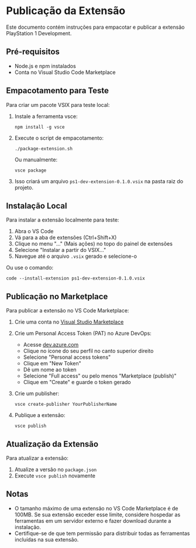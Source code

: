 # Publicação da Extensão

Este documento contém instruções para empacotar e publicar a extensão PlayStation 1 Development.

## Pré-requisitos

- Node.js e npm instalados
- Conta no Visual Studio Code Marketplace

## Empacotamento para Teste

Para criar um pacote VSIX para teste local:

1. Instale a ferramenta vsce:
   ```
   npm install -g vsce
   ```

2. Execute o script de empacotamento:
   ```
   ./package-extension.sh
   ```
   
   Ou manualmente:
   ```
   vsce package
   ```

3. Isso criará um arquivo `ps1-dev-extension-0.1.0.vsix` na pasta raiz do projeto.

## Instalação Local

Para instalar a extensão localmente para teste:

1. Abra o VS Code
2. Vá para a aba de extensões (Ctrl+Shift+X)
3. Clique no menu "..." (Mais ações) no topo do painel de extensões
4. Selecione "Instalar a partir do VSIX..."
5. Navegue até o arquivo `.vsix` gerado e selecione-o

Ou use o comando:
```
code --install-extension ps1-dev-extension-0.1.0.vsix
```

## Publicação no Marketplace

Para publicar a extensão no VS Code Marketplace:

1. Crie uma conta no [Visual Studio Marketplace](https://marketplace.visualstudio.com/manage)
2. Crie um Personal Access Token (PAT) no Azure DevOps:
   - Acesse [dev.azure.com](https://dev.azure.com/)
   - Clique no ícone do seu perfil no canto superior direito
   - Selecione "Personal access tokens"
   - Clique em "New Token"
   - Dê um nome ao token
   - Selecione "Full access" ou pelo menos "Marketplace (publish)"
   - Clique em "Create" e guarde o token gerado

3. Crie um publisher:
   ```
   vsce create-publisher YourPublisherName
   ```

4. Publique a extensão:
   ```
   vsce publish
   ```

## Atualização da Extensão

Para atualizar a extensão:

1. Atualize a versão no `package.json`
2. Execute `vsce publish` novamente

## Notas

- O tamanho máximo de uma extensão no VS Code Marketplace é de 100MB. Se sua extensão exceder esse limite, considere hospedar as ferramentas em um servidor externo e fazer download durante a instalação.
- Certifique-se de que tem permissão para distribuir todas as ferramentas incluídas na sua extensão.

